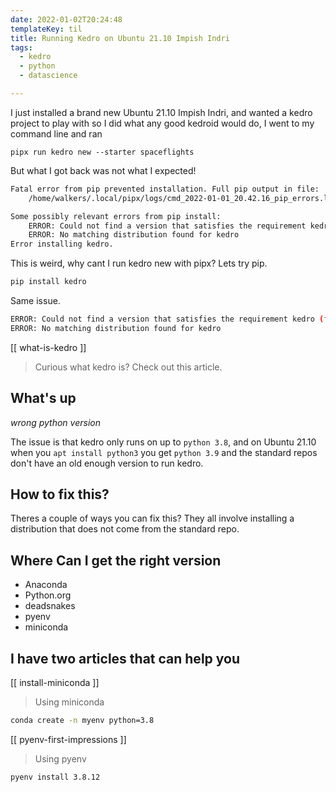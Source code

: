 ```yaml
---
date: 2022-01-02T20:24:48
templateKey: til
title: Running Kedro on Ubuntu 21.10 Impish Indri
tags:
  - kedro
  - python
  - datascience

---
```


I just installed a brand new Ubuntu 21.10 Impish Indri, and wanted a
kedro project to play with so I did what any good kedroid would do, I
went to my command line and ran

```
pipx run kedro new --starter spaceflights
```

But what I got back was not what I expected!

``` bash
Fatal error from pip prevented installation. Full pip output in file:
    /home/walkers/.local/pipx/logs/cmd_2022-01-01_20.42.16_pip_errors.log

Some possibly relevant errors from pip install:
    ERROR: Could not find a version that satisfies the requirement kedro (from versions: none)
    ERROR: No matching distribution found for kedro
Error installing kedro.
```

This is weird, why cant I run kedro new with pipx?  Lets try pip.

``` bash
pip install kedro
```

Same issue.

``` bash
ERROR: Could not find a version that satisfies the requirement kedro (from versions: none)
ERROR: No matching distribution found for kedro
```

[[ what-is-kedro ]]

> Curious what kedro is?  Check out this article.

## What's up

_wrong python version_

The issue is that kedro only runs on up to `python 3.8`, and on Ubuntu
21.10 when you `apt install python3` you get `python 3.9` and the
standard repos don't have an old enough version to run kedro.

## How to fix this?

Theres a couple of ways you can fix this?  They all involve installing a
distribution that does not come from the standard repo.

## Where Can I get the right version

* Anaconda
* Python.org
* deadsnakes
* pyenv
* miniconda

## I have two articles that can help you

[[ install-miniconda ]]

> Using miniconda

``` bash
conda create -n myenv python=3.8
```

[[ pyenv-first-impressions ]]

> Using pyenv

``` bash
pyenv install 3.8.12
```
